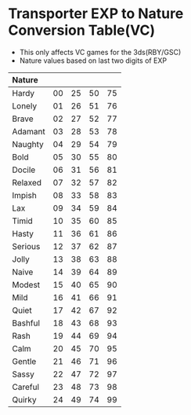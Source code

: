 # Transporter EXP to Nature Conversion Table(VC)

* This only affects VC games for the 3ds(RBY/GSC)
* Nature values based on last two digits of EXP

| Nature    |||||
| :-------- | :- | :- | :- | :- |
| Hardy		| 00 | 25 | 50 | 75 |
| Lonely	| 01 | 26 | 51 | 76 |
| Brave 	| 02 | 27 | 52 | 77 |
| Adamant 	| 03 | 28 | 53 | 78 |
| Naughty 	| 04 | 29 | 54 | 79 |
| Bold 		| 05 | 30 | 55 | 80 |
| Docile 	| 06 | 31 | 56 | 81 |
| Relaxed 	| 07 | 32 | 57 | 82 |
| Impish 	| 08 | 33 | 58 | 83 |
| Lax 		| 09 | 34 | 59 | 84 |
| Timid 	| 10 | 35 | 60 | 85 |
| Hasty 	| 11 | 36 | 61 | 86 |
| Serious 	| 12 | 37 | 62 | 87 |
| Jolly 	| 13 | 38 | 63 | 88 |
| Naive 	| 14 | 39 | 64 | 89 |
| Modest 	| 15 | 40 | 65 | 90 |
| Mild 		| 16 | 41 | 66 | 91 |
| Quiet 	| 17 | 42 | 67 | 92 |
| Bashful 	| 18 | 43 | 68 | 93 |
| Rash 		| 19 | 44 | 69 | 94 |
| Calm 		| 20 | 45 | 70 | 95 |
| Gentle 	| 21 | 46 | 71 | 96 |
| Sassy 	| 22 | 47 | 72 | 97 |
| Careful 	| 23 | 48 | 73 | 98 |
| Quirky 	| 24 | 49 | 74 | 99 |
